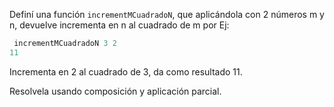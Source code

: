 Definí una función `incrementMCuadradoN`, que aplicándola con 2 números m y n, devuelve 
incrementa en n al cuadrado de m por Ej: 

```haskell
 incrementMCuadradoN 3 2
11
```

Incrementa en 2 al cuadrado de 3, da como resultado 11.

Resolvela usando composición y aplicación parcial.